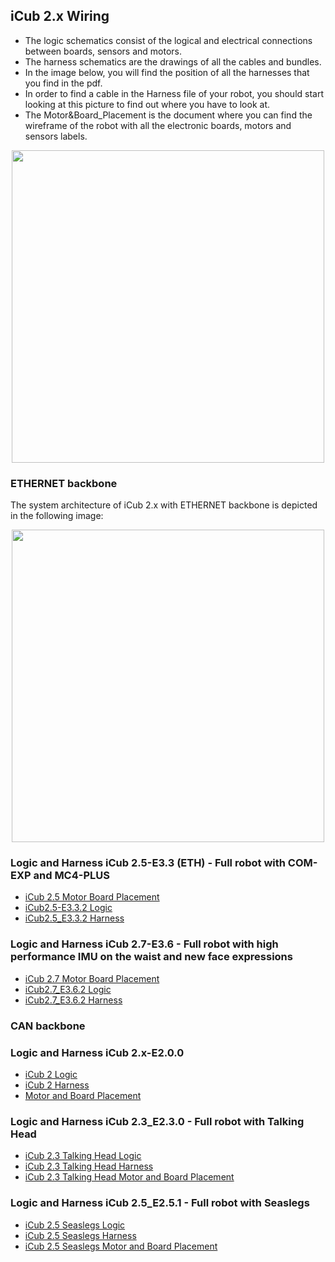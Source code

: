 ## iCub 2.x Wiring 

- The logic schematics consist of the logical and electrical connections between boards, sensors and motors. 
- The harness schematics are the drawings of all the cables and bundles.
- In the image below, you will find the position of all the harnesses that you find in the pdf. 
- In order to find a cable in the Harness file of your robot, you should start looking at this picture to find out where you have to look at. 
- The Motor&Board_Placement is the document where you can find the wireframe of the robot with all the electronic boards, motors and sensors labels.

<center> <img src ="../img/Harness_position.png" width=500> </center>

### **ETHERNET backbone**

The system architecture of iCub 2.x with ETHERNET backbone is depicted in the following image:

<center> <img src ="../img/Architecture_iCub2.5-E3.2.png" width=500> </center>

### Logic and Harness iCub 2.5-E3.3 (ETH) - Full robot with **COM-EXP** and **MC4-PLUS**
 
- [iCub 2.5 Motor Board Placement](https://github.com/icub-tech-iit/electronics-wiring-public/blob/master/icub2.5/iCub%20wiring%20Rev3.3%20COM-EXP%20and%20MC4-PLUS%20and%20BatteryPack/pdf/Motor%20and%20board%20placement_iCub2.5.pdf) 
- [iCub2.5-E3.3.2 Logic](https://github.com/icub-tech-iit/electronics-wiring-public/blob/master/icub2.5/iCub%20wiring%20Rev3.3%20COM-EXP%20and%20MC4-PLUS%20and%20BatteryPack/pdf/iCub2.5-E3.3.2_5672_Logic.pdf)
- [iCub2.5_E3.3.2 Harness](https://github.com/icub-tech-iit/electronics-wiring-public/blob/master/icub2.5/iCub%20wiring%20Rev3.3%20COM-EXP%20and%20MC4-PLUS%20and%20BatteryPack/pdf/iCub2.5_E3.3.2_6070_Harness.pdf) 
        
### Logic and Harness iCub 2.7-E3.6 - Full robot with high performance IMU on the waist and new face expressions

- [iCub 2.7 Motor Board Placement](https://github.com/icub-tech-iit/electronics-wiring-public/blob/master/icub2.5/iCub%20wiring%20Rev3.3%20COM-EXP%20and%20MC4-PLUS%20and%20BatteryPack/pdf/Motor%20and%20board%20placement_iCub2.5.pdf) 
- [iCub2.7_E3.6.2 Logic](https://github.com/icub-tech-iit/electronics-wiring-public/blob/master/icub2.7/pdf/iCub2.7_E3.6.2_14838_Logic.pdf)
- [iCub2.7_E3.6.2 Harness](https://github.com/icub-tech-iit/electronics-wiring-public/blob/master/icub2.7/pdf/iCub2.7_E3.6.2_14839_Harness.pdf)


### **CAN backbone**

### Logic and Harness iCub 2.x-E2.0.0 
- [iCub 2 Logic](https://github.com/icub-tech-iit/electronics-wiring-public/blob/master/icub2/icub-2.0.0/pdf/iCub%202_2.0.0_XXXX_Logic.pdf)
- [iCub 2 Harness](https://github.com/icub-tech-iit/electronics-wiring-public/blob/master/icub2/icub-2.0.0/pdf/iCub%202_2.0.0_XXXX_Harness.pdf)
- [Motor and Board Placement](https://github.com/icub-tech-iit/electronics-wiring-public/blob/master/icub2/icub-2.0.0/pdf/Motor%26Board%20Placement.pdf)
### Logic and Harness iCub 2.3_E2.3.0 - Full robot with Talking Head
- [iCub 2.3 Talking Head Logic](https://github.com/icub-tech-iit/electronics-wiring-public/blob/master/icub2/icub-2.3.0-talkinghead/pdf/iCub%202_2.3.0_XXXX_Logic.pdf)
- [iCub 2.3 Talking Head Harness](https://github.com/icub-tech-iit/electronics-wiring-public/blob/master/icub2/icub-2.3.0-talkinghead/pdf/iCub%202_2.3.0_XXXX_Harness.pdf)
- [iCub 2.3 Talking Head Motor and Board Placement](https://github.com/icub-tech-iit/electronics-wiring-public/blob/master/icub2/icub-2.3.0-talkinghead/pdf/Motor%26Board%20Placement%20Talking%20H.pdf)
### Logic and Harness iCub 2.5_E2.5.1 - Full robot with Seaslegs
- [iCub 2.5 Seaslegs Logic](https://github.com/icub-tech-iit/electronics-wiring-public/blob/master/icub2/icub-2.5.1-seaslegs/pdf/iCub2_5_1_5672_B_Logic.pdf)
- [iCub 2.5 Seaslegs Harness](https://github.com/icub-tech-iit/electronics-wiring-public/blob/master/icub2/icub-2.5.1-seaslegs/pdf/iCub2_5_1_6070_A_Harness.pdf)
- [iCub 2.5 Seaslegs Motor and Board Placement](https://github.com/icub-tech-iit/electronics-wiring-public/blob/master/icub2/icub-2.5.1-seaslegs/pdf/Motor%26Board%20Placement.pdf)


